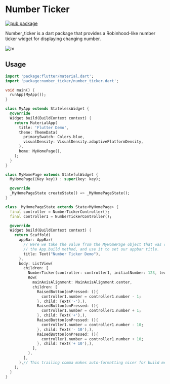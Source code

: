 # Number Ticker
[![pub package](https://img.shields.io/pub/v/number_ticker.svg)](https://pub.dartlang.org/packages/number_ticker)

Number_ticker is a dart package that provides a Robinhood-like number ticker widget for displaying changing number.

![m](https://user-images.githubusercontent.com/7277662/109929939-e5040680-7c7b-11eb-809a-53f84298cefd.gif)

## Usage

```dart
import 'package:flutter/material.dart';
import 'package:number_ticker/number_ticker.dart';

void main() {
  runApp(MyApp());
}

class MyApp extends StatelessWidget {
  @override
  Widget build(BuildContext context) {
    return MaterialApp(
      title: 'Flutter Demo',
      theme: ThemeData(
        primarySwatch: Colors.blue,
        visualDensity: VisualDensity.adaptivePlatformDensity,
      ),
      home: MyHomePage(),
    );
  }
}

class MyHomePage extends StatefulWidget {
  MyHomePage({Key key}) : super(key: key);

  @override
  _MyHomePageState createState() => _MyHomePageState();
}

class _MyHomePageState extends State<MyHomePage> {
  final controller = NumberTickerController();
  final controller1 = NumberTickerController();

  @override
  Widget build(BuildContext context) {
    return Scaffold(
      appBar: AppBar(
        // Here we take the value from the MyHomePage object that was created by
        // the App.build method, and use it to set our appbar title.
        title: Text("Number Ticker Demo"),
      ),
      body: ListView(
        children: [
          NumberTicker(controller: controller1, initialNumber: 123, textStyle: TextStyle(fontSize: 24),),
          Row(
            mainAxisAlignment: MainAxisAlignment.center,
            children: [
              RaisedButton(onPressed: (){
                controller1.number = controller1.number - 1;
              }, child: Text('-'),),
              RaisedButton(onPressed: (){
                controller1.number = controller1.number + 1;
              }, child: Text('+'),),
              RaisedButton(onPressed: (){
                controller1.number = controller1.number - 10;
              }, child: Text('- 10'),),
              RaisedButton(onPressed: (){
                controller1.number = controller1.number + 10;
              }, child: Text('+ 10'),),
            ],
          ),
        ],
      ),// This trailing comma makes auto-formatting nicer for build methods.
    );
  }
}

```

